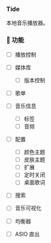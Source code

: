 <h3>Tide</h3>

<p>本地音乐播放器。</p>

###  🚀 功能

- [ ] 播放控制
- [ ] 媒体库
  - [ ] 版本控制
- [ ] 歌单
 - [ ] 音乐信息
   - [ ] 标签
   - [ ] 音频

- [ ] 配置
  - [ ] 颜色主题
  - [ ] 皮肤主题
  - [ ] 扩展
  - [ ] 定时关闭
  - [ ] 桌面歌词
- [ ] 搜索
- [ ] 音乐可视化
- [ ] 均衡器
- [ ] ASIO 直出


